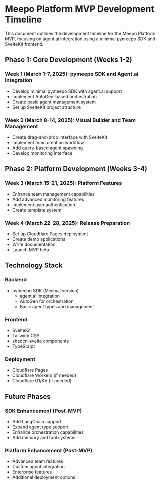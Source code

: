 # Meepo Platform MVP Development Timeline

This document outlines the development timeline for the Meepo Platform MVP, focusing on agent.ai integration using a minimal pymeepo SDK and SvelteKit frontend.

## Phase 1: Core Development (Weeks 1-2)

### Week 1 (March 1-7, 2025): pymeepo SDK and Agent.ai Integration
- Develop minimal pymeepo SDK with agent.ai support
- Implement AutoGen-based orchestration
- Create basic agent management system
- Set up SvelteKit project structure

### Week 2 (March 8-14, 2025): Visual Builder and Team Management
- Create drag-and-drop interface with SvelteKit
- Implement team creation workflow
- Add query-based agent spawning
- Develop monitoring interface

## Phase 2: Platform Development (Weeks 3-4)

### Week 3 (March 15-21, 2025): Platform Features
- Enhance team management capabilities
- Add advanced monitoring features
- Implement user authentication
- Create template system

### Week 4 (March 22-28, 2025): Release Preparation
- Set up Cloudflare Pages deployment
- Create demo applications
- Write documentation
- Launch MVP beta

## Technology Stack

### Backend
- pymeepo SDK (Minimal version)
  - agent.ai integration
  - AutoGen for orchestration
  - Basic agent types and management

### Frontend
- SvelteKit
- Tailwind CSS
- shadcn-svelte components
- TypeScript

### Deployment
- Cloudflare Pages
- Cloudflare Workers (if needed)
- Cloudflare D1/KV (if needed)

## Future Phases

### SDK Enhancement (Post-MVP)
- Add LangChain support
- Expand agent type support
- Enhance orchestration capabilities
- Add memory and tool systems

### Platform Enhancement (Post-MVP)
- Advanced team features
- Custom agent integration
- Enterprise features
- Additional deployment options
